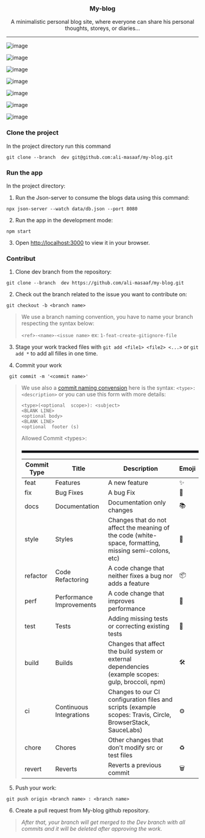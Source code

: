 ### <p align="center"> My-blog <p>
<p align="center">A minimalistic personal blog site, where everyone can share his personal thoughts, storeys, or diaries...</p>

----
![image](https://drive.google.com/uc?export=view&id=1Y4Nh1xbrsQefpn65cPg33PKgDaP6LLRQ)

![image](https://drive.google.com/uc?export=view&id=1PYOuEduYHOrvsv5GPllzYAAbyODucYLs)

![image](https://drive.google.com/uc?export=view&id=1pke3Cv1cRK9gkTEB2jqvEBrtvbZ1aJAn)

![image](https://drive.google.com/uc?export=view&id=1z-WOz9sX1A8vy1bqxMavocj1EFBstqBT)

![image](https://drive.google.com/uc?export=view&id=1MRg6duLanu-7lpvpz7HDw_FgrKSRqsCC)

![image](https://drive.google.com/uc?export=view&id=1yhUO69vbOPiHOIjAaunLf0luqYVvXBmi)

![image](https://drive.google.com/uc?export=view&id=1pUFWHlEYTx5zWfa2wuawmONRwrwDidgh)




### Clone the project

In the project directory run this command 
```
git clone --branch  dev git@github.com:ali-masaaf/my-blog.git
```

### Run the app

In the project directory:
1. Run the Json-server to consume the blogs data using this command:
```
npx json-server --watch data/db.json --port 8080
```
2. Run the app in the development mode: 
```
npm start
```
3. Open [http://localhost:3000](http://localhost:3000) to view it in your browser.


### Contribut
 
 1. Clone dev branch from the repository:
 ```
 git clone --branch  dev https://github.com/ali-masaaf/my-blog.git
 ```
 
 2. Check out the branch related to the issue you want to contribute on:
 ```
 git checkout -b <branch name>
 ```
 
> We use a branch naming convention, you have to name your branch respecting the syntax below:
> 
> `<ref>-<name>-<issue name>` ex: `1-feat-create-gitignore-file`
 
 3. Stage your work tracked files with
 `git add <file1> <file2> <...>` or `git add *` to add all filles in one time.
 
 4. Commit your work
```
 git commit -m '<commit name>'
```

> We use also a [commit naming convension](https://www.conventionalcommits.org/en/v1.0.0/) here is the syntax:
> `<type>: <description>`
> or you can use this form with more details:
> ```
> <type>(<optional  scope>): <subject>
> <BLANK LINE>
> <optional body>
> <BLANK LINE>
> <optional  footer (s)
> ```
> Allowed Commit \<types\>:
> <html>
> <body>
> <!--StartFragment--><p dir="auto" style="box-sizing: border-box; margin-top: 24px; margin-bottom: 16px; font-size: 1.5em; font-weight: 600; line-height: 1.25; padding-bottom: 0.3em; border-bottom: 1px solid var(--color-border-muted); color: rgb(201, 209, 217); font-family: -apple-system, BlinkMacSystemFont, &quot;Segoe UI&quot;, Helvetica, Arial, sans-serif, &quot;Apple Color Emoji&quot;, &quot;Segoe UI Emoji&quot;; font-style: normal; font-variant-ligatures: normal; font-variant-caps: normal; letter-spacing: normal; orphans: 2; text-align: start; text-indent: 0px; text-transform: none; white-space: normal; widows: 2; word-spacing: 0px; -webkit-text-stroke-width: 0px; background-color: rgb(13, 17, 23); text-decoration-thickness: initial; text-decoration-style: initial; text-decoration-color: initial;"></p>
>
>Commit Type | Title | Description | Emoji
>-- | -- | -- | --
>feat | Features | A new feature | ✨
>fix | Bug Fixes | A bug Fix | 🐛
>docs | Documentation | Documentation only changes | 📚
>style | Styles | Changes that do not affect the meaning of the code (white-space, formatting, missing semi-colons, etc) | 💎
>refactor | Code Refactoring | A code change that neither fixes a bug nor adds a feature | 📦
>perf | Performance Improvements | A code change that improves performance | 🚀
>test | Tests | Adding missing tests or correcting existing tests | 🚨
>build | Builds | Changes that affect the build system or external dependencies (example scopes: gulp, broccoli, npm) | 🛠
>ci | Continuous Integrations | Changes to our CI configuration files and scripts (example scopes: Travis, Circle, BrowserStack, SauceLabs) | ⚙️
>chore | Chores | Other changes that don't modify src or test files | ♻️
>revert | Reverts | Reverts a previous commit | 🗑
> <!--EndFragment-->
> </body>
> </html>
>
>
5. Push your work:
```
git push origin <branch name> : <branch name>
``` 
6. Create a pull request from My-blog github repository.

> _After that, your branch will get merged to the Dev branch with all commits and it will be deleted after approving the work._



